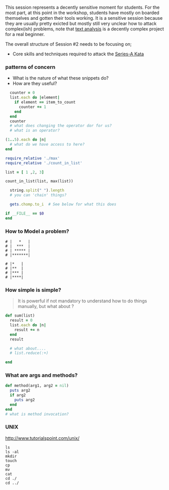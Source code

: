 This session represents a decently sensitive moment for students.  For the most part, at this point in the workshop, students have mostly on boarded themselves and gotten their tools working.  It is a sensitive session because they are usually pretty exicted but mostly still very unclear how to attack complex(ish) problems, note that [text analysis][text analysis] is a decently complex project for a real beginner.

The overall structure of Session #2 needs to be focusing on;

-  Core skills and techniques required to attack the [Series-A Kata][series-a]


### patterns of concern

- What is the nature of what these snippets do?
- How are they useful?

```ruby
  counter = 0
  list.each do |element|
    if element == item_to_count
      counter += 1
    end
  end
  counter
  # what does changing the operator dor for us?
  # what is an operator?
```

```ruby
(1..5).each do |n|
  # what do we have access to here?
end
```

```ruby
require_relative './max'
require_relative './count_in_list'

list = [ 1 ,2, 3]

count_in_list(list, max(list))
```

```ruby
  string.split(" ").length
  # you can 'chain' things?
```


```ruby
  gets.chomp.to_i  # See below for what this does
```

```ruby
if __FILE__ == $0
end
```

### How to Model a problem?

```
# |   *   |
# |  ***  |
# | ***** |
# |*******|
```

```
# |*   |
# |**  |
# |*** |
# |****|
```

### How simple is simple?

> It is powerful if not mandatory to understand how to do things manually, but what about ?

```ruby
def sum(list)
  result = 0
  list.each do |n|
    result += n
  end
  result

  # what about....
  # list.reduce(:+)

end
```

### What are args and methods?

```ruby
def method(arg1, arg2 = nil)
  puts arg2
  if arg2
    puts arg2
  end
end
# what is method invocation?
```

### UNIX

http://www.tutorialspoint.com/unix/

```
ls
ls -al
mkdir
touch
cp
mv
cat
cd ./
cd ../
```






[text analysis]:https://github.com/codeunion/text-analysis
[series-a]:https://github.com/codeunion/web-fundamentals-weekly-katas/tree/master/series-A
